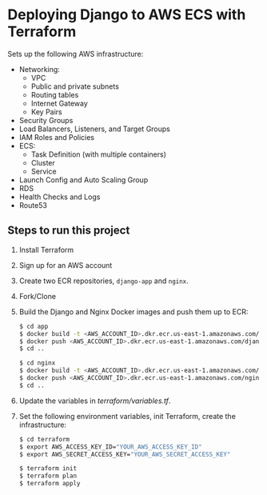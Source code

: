 # Deploying Django to AWS ECS with Terraform

Sets up the following AWS infrastructure:

- Networking:
    - VPC
    - Public and private subnets
    - Routing tables
    - Internet Gateway
    - Key Pairs
- Security Groups
- Load Balancers, Listeners, and Target Groups
- IAM Roles and Policies
- ECS:
    - Task Definition (with multiple containers)
    - Cluster
    - Service
- Launch Config and Auto Scaling Group
- RDS
- Health Checks and Logs
- Route53

## Steps to run this project

1. Install Terraform

1. Sign up for an AWS account

1. Create two ECR repositories, `django-app` and `nginx`.

1. Fork/Clone

1. Build the Django and Nginx Docker images and push them up to ECR:

    ```sh
    $ cd app
    $ docker build -t <AWS_ACCOUNT_ID>.dkr.ecr.us-east-1.amazonaws.com/django-app:latest .
    $ docker push <AWS_ACCOUNT_ID>.dkr.ecr.us-east-1.amazonaws.com/django-app:latest
    $ cd ..

    $ cd nginx
    $ docker build -t <AWS_ACCOUNT_ID>.dkr.ecr.us-east-1.amazonaws.com/nginx:latest .
    $ docker push <AWS_ACCOUNT_ID>.dkr.ecr.us-east-1.amazonaws.com/nginx:latest
    $ cd ..
    ```

1. Update the variables in *terraform/variables.tf*.

1. Set the following environment variables, init Terraform, create the infrastructure:

    ```sh
    $ cd terraform
    $ export AWS_ACCESS_KEY_ID="YOUR_AWS_ACCESS_KEY_ID"
    $ export AWS_SECRET_ACCESS_KEY="YOUR_AWS_SECRET_ACCESS_KEY"

    $ terraform init
    $ terraform plan
    $ terraform apply
    ```
